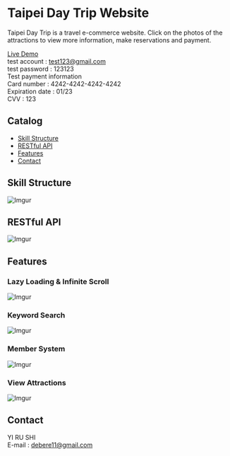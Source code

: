 # Taipei Day Trip Website

Taipei Day Trip is a travel e-commerce website. Click on the photos of the attractions to view more information, make reservations and payment.

[Live Demo](http://18.177.180.125:3000/)<br/>
test account : test123@gmail.com<br/>
test password : 123123
<br/>
Test payment information<br/>
Card number : 4242-4242-4242-4242<br/>
Expiration date : 01/23<br/>
CVV : 123

## Catalog

- [Skill Structure](#Skill-Structure)
- [RESTful API](#RESTful-API)
- [Features](#Features)
- [Contact](#Contact)

## Skill Structure

![Imgur](https://imgur.com/3rMKcE1.png)

## RESTful API

![Imgur](https://imgur.com/u9uFCfJ.png)

## Features

### Lazy Loading & Infinite Scroll

![Imgur](https://imgur.com/rzcvuZq.gif)

### Keyword Search

![Imgur](https://imgur.com/tWLntkf.gif)

### Member System

![Imgur](https://imgur.com/3oPrQ5w.gif)

### View Attractions

![Imgur](https://imgur.com/j1kG6nN.gif)

## Contact

YI RU SHI<br/>
E-mail : debere11@gmail.com
